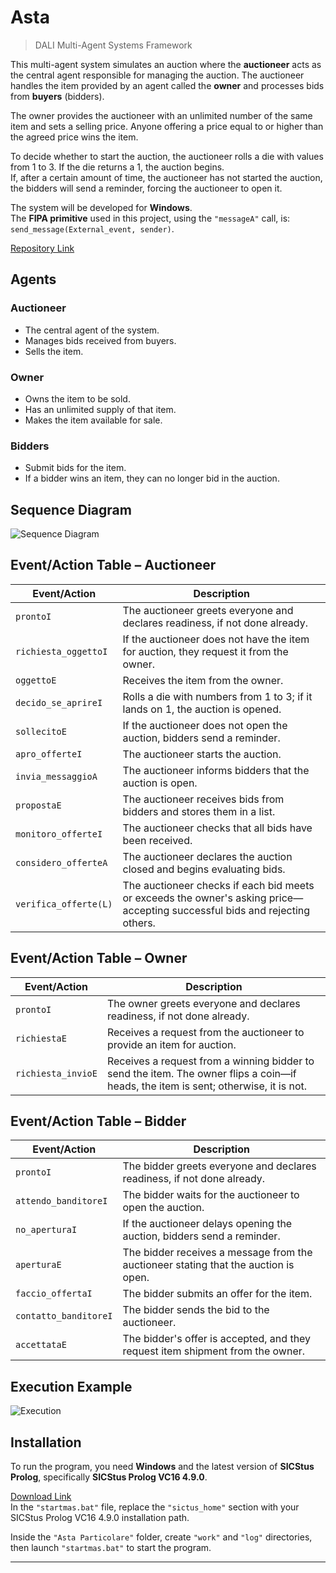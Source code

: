 # Asta  
> DALI Multi-Agent Systems Framework  

This multi-agent system simulates an auction where the **auctioneer** acts as the central agent responsible for managing the auction. The auctioneer handles the item provided by an agent called the **owner** and processes bids from **buyers** (bidders).  

The owner provides the auctioneer with an unlimited number of the same item and sets a selling price. Anyone offering a price equal to or higher than the agreed price wins the item.  

To decide whether to start the auction, the auctioneer rolls a die with values from 1 to 3. If the die returns a 1, the auction begins.  
If, after a certain amount of time, the auctioneer has not started the auction, the bidders will send a reminder, forcing the auctioneer to open it.  

The system will be developed for **Windows**.  
The **FIPA primitive** used in this project, using the `"messageA"` call, is:  
`send_message(External_event, sender)`.  

[Repository Link](https://github.com/stefano899/AgentArchitecture)  

## Agents  

### Auctioneer  
- The central agent of the system.  
- Manages bids received from buyers.  
- Sells the item.  

### Owner  
- Owns the item to be sold.  
- Has an unlimited supply of that item.  
- Makes the item available for sale.  

### Bidders  
- Submit bids for the item.  
- If a bidder wins an item, they can no longer bid in the auction.  

## Sequence Diagram  

![Sequence Diagram](sequenceAsta.png)  

## Event/Action Table – Auctioneer  

| Event/Action        | Description |
|---------------------|-------------|
| `prontoI`          | The auctioneer greets everyone and declares readiness, if not done already. |
| `richiesta_oggettoI` | If the auctioneer does not have the item for auction, they request it from the owner. |
| `oggettoE`         | Receives the item from the owner. |
| `decido_se_aprireI` | Rolls a die with numbers from 1 to 3; if it lands on 1, the auction is opened. |
| `sollecitoE`       | If the auctioneer does not open the auction, bidders send a reminder. |
| `apro_offerteI`    | The auctioneer starts the auction. |
| `invia_messaggioA` | The auctioneer informs bidders that the auction is open. |
| `propostaE`       | The auctioneer receives bids from bidders and stores them in a list. |
| `monitoro_offerteI` | The auctioneer checks that all bids have been received. |
| `considero_offerteA` | The auctioneer declares the auction closed and begins evaluating bids. |
| `verifica_offerte(L)` | The auctioneer checks if each bid meets or exceeds the owner's asking price—accepting successful bids and rejecting others. |

## Event/Action Table – Owner  

| Event/Action        | Description |
|---------------------|-------------|
| `prontoI`          | The owner greets everyone and declares readiness, if not done already. |
| `richiestaE`       | Receives a request from the auctioneer to provide an item for auction. |
| `richiesta_invioE` | Receives a request from a winning bidder to send the item. The owner flips a coin—if heads, the item is sent; otherwise, it is not. |

## Event/Action Table – Bidder  

| Event/Action        | Description |
|---------------------|-------------|
| `prontoI`          | The bidder greets everyone and declares readiness, if not done already. |
| `attendo_banditoreI` | The bidder waits for the auctioneer to open the auction. |
| `no_aperturaI`     | If the auctioneer delays opening the auction, bidders send a reminder. |
| `aperturaE`        | The bidder receives a message from the auctioneer stating that the auction is open. |
| `faccio_offertaI`  | The bidder submits an offer for the item. |
| `contatto_banditoreI` | The bidder sends the bid to the auctioneer. |
| `accettataE`       | The bidder's offer is accepted, and they request item shipment from the owner. |

## Execution Example  
![Execution](Esecuzione.png)  

## Installation  
To run the program, you need **Windows** and the latest version of **SICStus Prolog**, specifically **SICStus Prolog VC16 4.9.0**.  

[Download Link](https://sicstus.sics.se/download4.html)  
In the `"startmas.bat"` file, replace the `"sictus_home"` section with your SICStus Prolog VC16 4.9.0 installation path.  

Inside the `"Asta Particolare"` folder, create `"work"` and `"log"` directories, then launch `"startmas.bat"` to start the program.  

---
